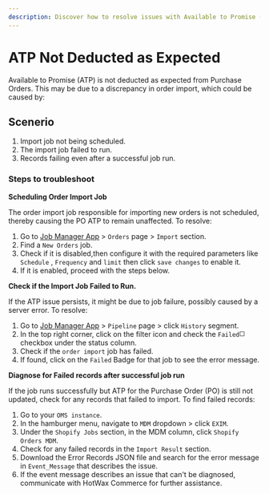 ```yaml
---
description: Discover how to resolve issues with Available to Promise (ATP) not being deducted as expected from Purchase Orders in Hotwax Commerce.
---
```


# ATP Not Deducted as Expected

Available to Promise (ATP) is not deducted as expected from Purchase Orders. This may be due to a discrepancy in order import, which could be caused by:

## Scenerio

1. Import job not being scheduled.
2. The import job failed to run.
3. Records failing even after a successful job run.

### Steps to troubleshoot

**Scheduling Order Import Job**

The order import job responsible for importing new orders is not scheduled, thereby causing the PO ATP to remain unaffected. To resolve:

1. Go to [Job Manager App](https://job-manager.hotwax.io/) > `Orders` page > `Import` section.
2. Find a `New Orders` job.
3. Check if it is disabled,then configure it with the required parameters like `Schedule` , `Frequency` and `limit` then click `save changes` to enable it.
4. If it is enabled, proceed with the steps below.

**Check if the Import Job Failed to Run.**

If the ATP issue persists, it might be due to job failure, possibly caused by a server error. To resolve:

1. Go to [Job Manager App](https://job-manager.hotwax.io/) > `Pipeline` page > click `History` segment.
2. In the top right corner, click on the filter icon and check the `Failed`<img src="./Icons/check-box.png" alt="external link icon" width="12" height="12"> checkbox under the status column.
3. Check if the `order import` job has failed.
4. If found, click on the `Failed` Badge for that job to see the error message.

**Diagnose for Failed records after successful job run**

If the job runs successfully but ATP for the Purchase Order (PO) is still not updated, check for any records that failed to import. To find failed records:

1. Go to your `OMS instance`.
2. In the hamburger menu, navigate to `MDM` dropdown > click `EXIM`.
3. Under the `Shopify Jobs` section, in the MDM column, click `Shopify Orders MDM`.
4. Check for any failed records in the `Import Result` section.
5. Download the Error Records JSON file and search for the error message in `Event_Message` that describes the issue.
6. If the event message describes an issue that can't be diagnosed, communicate with HotWax Commerce for further assistance.
